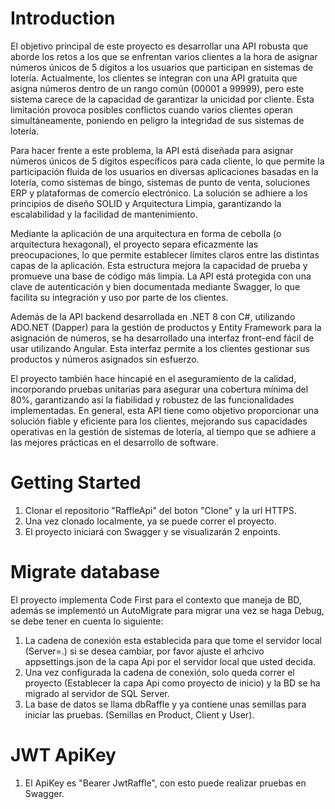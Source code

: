 # Introduction 
El objetivo principal de este proyecto es desarrollar una API robusta que aborde los retos a los que se enfrentan varios clientes a la hora de asignar números únicos de 5 dígitos a los usuarios que participan en sistemas de lotería. Actualmente, los clientes se integran con una API gratuita que asigna números dentro de un rango común (00001 a 99999), pero este sistema carece de la capacidad de garantizar la unicidad por cliente. Esta limitación provoca posibles conflictos cuando varios clientes operan simultáneamente, poniendo en peligro la integridad de sus sistemas de lotería.

Para hacer frente a este problema, la API está diseñada para asignar números únicos de 5 dígitos específicos para cada cliente, lo que permite la participación fluida de los usuarios en diversas aplicaciones basadas en la lotería, como sistemas de bingo, sistemas de punto de venta, soluciones ERP y plataformas de comercio electrónico. La solución se adhiere a los principios de diseño SOLID y Arquitectura Limpia, garantizando la escalabilidad y la facilidad de mantenimiento.

Mediante la aplicación de una arquitectura en forma de cebolla (o arquitectura hexagonal), el proyecto separa eficazmente las preocupaciones, lo que permite establecer límites claros entre las distintas capas de la aplicación. Esta estructura mejora la capacidad de prueba y promueve una base de código más limpia. La API está protegida con una clave de autenticación y bien documentada mediante Swagger, lo que facilita su integración y uso por parte de los clientes.

Además de la API backend desarrollada en .NET 8 con C#, utilizando ADO.NET (Dapper) para la gestión de productos y Entity Framework para la asignación de números, se ha desarrollado una interfaz front-end fácil de usar utilizando Angular. Esta interfaz permite a los clientes gestionar sus productos y números asignados sin esfuerzo.

El proyecto también hace hincapié en el aseguramiento de la calidad, incorporando pruebas unitarias para asegurar una cobertura mínima del 80%, garantizando así la fiabilidad y robustez de las funcionalidades implementadas. En general, esta API tiene como objetivo proporcionar una solución fiable y eficiente para los clientes, mejorando sus capacidades operativas en la gestión de sistemas de lotería, al tiempo que se adhiere a las mejores prácticas en el desarrollo de software.

# Getting Started
1.	Clonar el repositorio "RaffleApi" del boton "Clone" y la url HTTPS.
2.	Una vez clonado localmente, ya se puede correr el proyecto.
3.	El proyecto iniciará con Swagger y se visualizarán 2 enpoints.

# Migrate database
El proyecto implementa Code First para el contexto que maneja de BD, además se implementó un AutoMigrate para migrar una vez se haga Debug, se debe tener en cuenta lo siguiente:

1. La cadena de conexión esta establecida para que tome el servidor local (Server=.) si se desea cambiar, por favor ajuste el arhcivo appsettings.json de la capa Api por el servidor local que usted decida.
2. Una vez configurada la cadena de conexión, solo queda correr el proyecto (Establecer la capa Api como proyecto de inicio) y la BD se ha migrado al servidor de SQL Server.
3. La base de datos se llama dbRaffle y ya contiene unas semillas para iniciar las pruebas. (Semillas en Product, Client y User).

# JWT ApiKey
1. El ApiKey es "Bearer JwtRaffle", con esto puede realizar pruebas en Swagger.
